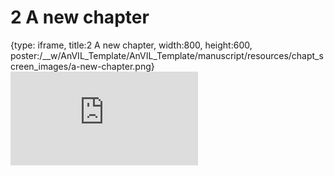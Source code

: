 # 2 A new chapter
 
{type: iframe, title:2 A new chapter, width:800, height:600, poster:/__w/AnVIL_Template/AnVIL_Template/manuscript/resources/chapt_screen_images/a-new-chapter.png}
![](https://jhudatascience.org/AnVIL_Template/a-new-chapter.html)
 

 
